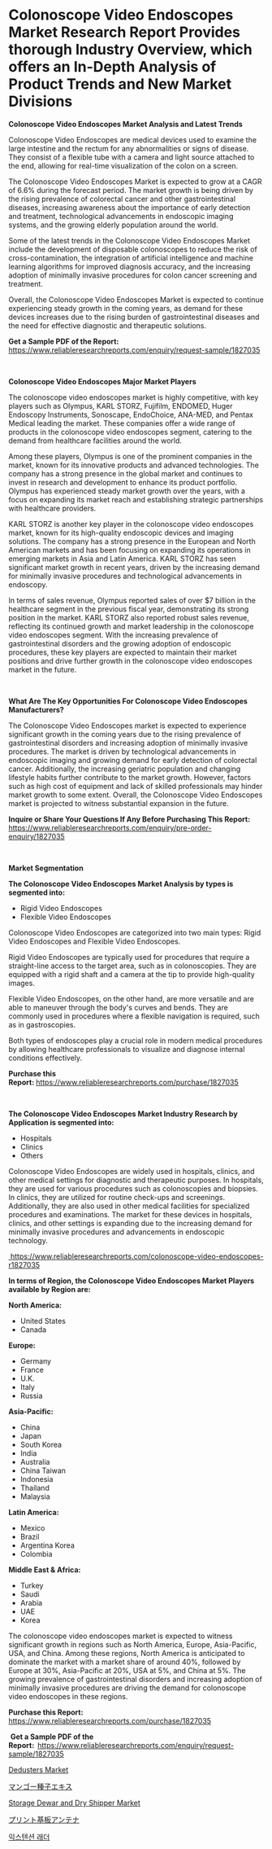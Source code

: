 <p><h1>Colonoscope Video Endoscopes Market Research Report Provides thorough Industry Overview, which offers an In-Depth Analysis of Product Trends and New Market Divisions</h1></p><p><strong>Colonoscope Video Endoscopes Market Analysis and Latest Trends</strong></p>
<p><p>Colonoscope Video Endoscopes are medical devices used to examine the large intestine and the rectum for any abnormalities or signs of disease. They consist of a flexible tube with a camera and light source attached to the end, allowing for real-time visualization of the colon on a screen.</p><p>The Colonoscope Video Endoscopes Market is expected to grow at a CAGR of 6.6% during the forecast period. The market growth is being driven by the rising prevalence of colorectal cancer and other gastrointestinal diseases, increasing awareness about the importance of early detection and treatment, technological advancements in endoscopic imaging systems, and the growing elderly population around the world.</p><p>Some of the latest trends in the Colonoscope Video Endoscopes Market include the development of disposable colonoscopes to reduce the risk of cross-contamination, the integration of artificial intelligence and machine learning algorithms for improved diagnosis accuracy, and the increasing adoption of minimally invasive procedures for colon cancer screening and treatment.</p><p>Overall, the Colonoscope Video Endoscopes Market is expected to continue experiencing steady growth in the coming years, as demand for these devices increases due to the rising burden of gastrointestinal diseases and the need for effective diagnostic and therapeutic solutions.</p></p>
<p><strong>Get a Sample PDF of the Report:&nbsp;</strong> <a href="https://www.reliableresearchreports.com/enquiry/request-sample/1827035">https://www.reliableresearchreports.com/enquiry/request-sample/1827035</a></p>
<p>&nbsp;</p>
<p><strong>Colonoscope Video Endoscopes Major Market Players</strong></p>
<p><p>The colonoscope video endoscopes market is highly competitive, with key players such as Olympus, KARL STORZ, Fujifilm, ENDOMED, Huger Endoscopy Instruments, Sonoscape, EndoChoice, ANA-MED, and Pentax Medical leading the market. These companies offer a wide range of products in the colonoscope video endoscopes segment, catering to the demand from healthcare facilities around the world.</p><p>Among these players, Olympus is one of the prominent companies in the market, known for its innovative products and advanced technologies. The company has a strong presence in the global market and continues to invest in research and development to enhance its product portfolio. Olympus has experienced steady market growth over the years, with a focus on expanding its market reach and establishing strategic partnerships with healthcare providers.</p><p>KARL STORZ is another key player in the colonoscope video endoscopes market, known for its high-quality endoscopic devices and imaging solutions. The company has a strong presence in the European and North American markets and has been focusing on expanding its operations in emerging markets in Asia and Latin America. KARL STORZ has seen significant market growth in recent years, driven by the increasing demand for minimally invasive procedures and technological advancements in endoscopy.</p><p>In terms of sales revenue, Olympus reported sales of over $7 billion in the healthcare segment in the previous fiscal year, demonstrating its strong position in the market. KARL STORZ also reported robust sales revenue, reflecting its continued growth and market leadership in the colonoscope video endoscopes segment. With the increasing prevalence of gastrointestinal disorders and the growing adoption of endoscopic procedures, these key players are expected to maintain their market positions and drive further growth in the colonoscope video endoscopes market in the future.</p></p>
<p>&nbsp;</p>
<p><strong>What Are The Key Opportunities For Colonoscope Video Endoscopes Manufacturers?</strong></p>
<p><p>The Colonoscope Video Endoscopes market is expected to experience significant growth in the coming years due to the rising prevalence of gastrointestinal disorders and increasing adoption of minimally invasive procedures. The market is driven by technological advancements in endoscopic imaging and growing demand for early detection of colorectal cancer. Additionally, the increasing geriatric population and changing lifestyle habits further contribute to the market growth. However, factors such as high cost of equipment and lack of skilled professionals may hinder market growth to some extent. Overall, the Colonoscope Video Endoscopes market is projected to witness substantial expansion in the future.</p></p>
<p><strong>Inquire or Share Your Questions If Any Before Purchasing This Report:</strong> <a href="https://www.reliableresearchreports.com/enquiry/pre-order-enquiry/1827035">https://www.reliableresearchreports.com/enquiry/pre-order-enquiry/1827035</a></p>
<p>&nbsp;</p>
<p><strong>Market Segmentation</strong></p>
<p><strong>The Colonoscope Video Endoscopes Market Analysis by types is segmented into:</strong></p>
<p><ul><li>Rigid Video Endoscopes</li><li>Flexible Video Endoscopes</li></ul></p>
<p><p>Colonoscope Video Endoscopes are categorized into two main types: Rigid Video Endoscopes and Flexible Video Endoscopes. </p><p>Rigid Video Endoscopes are typically used for procedures that require a straight-line access to the target area, such as in colonoscopies. They are equipped with a rigid shaft and a camera at the tip to provide high-quality images.</p><p>Flexible Video Endoscopes, on the other hand, are more versatile and are able to maneuver through the body's curves and bends. They are commonly used in procedures where a flexible navigation is required, such as in gastroscopies.</p><p>Both types of endoscopes play a crucial role in modern medical procedures by allowing healthcare professionals to visualize and diagnose internal conditions effectively.</p></p>
<p><strong>Purchase this Report:&nbsp;</strong><a href="https://www.reliableresearchreports.com/purchase/1827035">https://www.reliableresearchreports.com/purchase/1827035</a></p>
<p>&nbsp;</p>
<p><strong>The Colonoscope Video Endoscopes Market Industry Research by Application is segmented into:</strong></p>
<p><ul><li>Hospitals</li><li>Clinics</li><li>Others</li></ul></p>
<p><p>Colonoscope Video Endoscopes are widely used in hospitals, clinics, and other medical settings for diagnostic and therapeutic purposes. In hospitals, they are used for various procedures such as colonoscopies and biopsies. In clinics, they are utilized for routine check-ups and screenings. Additionally, they are also used in other medical facilities for specialized procedures and examinations. The market for these devices in hospitals, clinics, and other settings is expanding due to the increasing demand for minimally invasive procedures and advancements in endoscopic technology.</p></p>
<p><a href="https://www.reliableresearchreports.com/colonoscope-video-endoscopes-r1827035">&nbsp;https://www.reliableresearchreports.com/colonoscope-video-endoscopes-r1827035</a></p>
<p><strong>In terms of Region, the Colonoscope Video Endoscopes Market Players available by Region are:</strong></p>
<p>
    <p> <strong> North America: </strong>
        <ul>
            <li>United States</li>
            <li>Canada</li>
        </ul>
        </p> 
    <p> <strong> Europe: </strong>
        <ul>
            <li>Germany</li>
            <li>France</li>
            <li>U.K.</li>
            <li>Italy</li>
            <li>Russia</li>
        </ul>
        </p> 
    <p> <strong> Asia-Pacific: </strong>
        <ul>
            <li>China</li>
            <li>Japan</li>
            <li>South Korea</li>
            <li>India</li>
            <li>Australia</li>
            <li>China Taiwan</li>
            <li>Indonesia</li>
            <li>Thailand</li>
            <li>Malaysia</li>
        </ul>
        </p> 
    <p> <strong> Latin America: </strong>
        <ul>
            <li>Mexico</li>
            <li>Brazil</li>
            <li>Argentina Korea</li>
            <li>Colombia</li>
        </ul>
        </p> 
    <p> <strong> Middle East & Africa: </strong>
        <ul>
            <li>Turkey</li>
            <li>Saudi</li>
            <li>Arabia</li>
            <li>UAE</li>
            <li>Korea</li>
        </ul>
    </p>
    </p>
<p><p>The colonoscope video endoscopes market is expected to witness significant growth in regions such as North America, Europe, Asia-Pacific, USA, and China. Among these regions, North America is anticipated to dominate the market with a market share of around 40%, followed by Europe at 30%, Asia-Pacific at 20%, USA at 5%, and China at 5%. The growing prevalence of gastrointestinal disorders and increasing adoption of minimally invasive procedures are driving the demand for colonoscope video endoscopes in these regions.</p></p>
<p><strong>Purchase this Report: </strong><a href="https://www.reliableresearchreports.com/purchase/1827035">https://www.reliableresearchreports.com/purchase/1827035</a></p>
<p>&nbsp;<strong>Get a Sample PDF of the Report:&nbsp;&nbsp;</strong><a href="https://www.reliableresearchreports.com/enquiry/request-sample/1827035">https://www.reliableresearchreports.com/enquiry/request-sample/1827035</a></p>
<p><strong></strong></p>
<p><p><a href="https://www.linkedin.com/pulse/dedustersnbspmarket-focuses-market-share-size-projected-forecast-uc5re?trackingId=m0C%2B2%2BHlC2Utkgj6ZwhWPg%3D%3D">Dedusters Market</a></p><p><a href="https://medium.com/@stevencornish04/%E3%83%9E%E3%83%B3%E3%82%B4%E3%83%BC%E3%82%B7%E3%83%BC%E3%83%89%E3%82%A8%E3%82%AD%E3%82%B9%E3%81%AE%E5%B8%82%E5%A0%B4%E5%8B%95%E5%90%91%E3%81%8A%E3%82%88%E3%81%B3%E5%B8%82%E5%A0%B4%E5%88%86%E6%9E%90%E3%81%AF-2024%E5%B9%B4%E3%81%8B%E3%82%892031%E5%B9%B4%E3%81%BE%E3%81%A7%E3%81%AE%E4%BA%88%E6%B8%AC%E3%81%A7%E3%81%99-b84ef958c626">マンゴー種子エキス</a></p><p><a href="https://www.linkedin.com/pulse/storage-dewar-dry-shipper-market-size-cagr-trends-2024-2030-v7rje?trackingId=%2FeG1I3nD9hazzf4FcUrEkQ%3D%3D">Storage Dewar and Dry Shipper Market</a></p><p><a href="https://medium.com/@reyeshowell66/pcb-%E3%82%A2%E3%83%B3%E3%83%86%E3%83%8A%E5%B8%82%E5%A0%B4%E3%83%AC%E3%83%9D%E3%83%BC%E3%83%88%E3%81%AF-%E3%81%93%E3%81%AE%E5%B8%82%E5%A0%B4%E3%81%AE%E6%9C%80%E6%96%B0%E3%81%AE%E3%83%88%E3%83%AC%E3%83%B3%E3%83%89%E3%81%A8%E6%88%90%E9%95%B7%E6%A9%9F%E4%BC%9A%E3%82%92%E6%98%8E%E3%82%89%E3%81%8B%E3%81%AB%E3%81%97%E3%81%A6%E3%81%84%E3%81%BE%E3%81%99-1acd44e98ccb">プリント基板アンテナ</a></p><p><a href="https://medium.com/@goonfghyt6587/%EC%97%B0%EC%9E%A5-%EC%82%AC%EB%8B%A4%EB%A6%AC-%EC%8B%9C%EC%9E%A5-%EC%A0%90%EC%9C%A0%EC%9C%A8-%EC%A7%84%ED%99%94-%EB%B0%8F-%EC%8B%9C%EC%9E%A5-%EC%84%B1%EC%9E%A5-%EB%8F%99%ED%96%A5-2024-2031-0c2ba93f1e5e">익스텐션 래더</a></p></p>